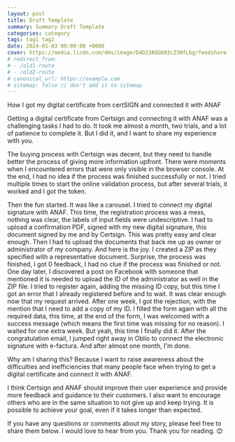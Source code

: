 ```yaml
---
layout: post
title: Draft Template
summary: Summary Draft Template
categories: category
tags: tag1 tag2
date: 2024-01-03 09:09:09 +0000
cover: https://media.licdn.com/dms/image/D4D22AQG603cZ3NfLbg/feedshare-shrink_800/0/1703786964714?e=1707955200&v=beta&t=_u6y-360_-ArrpL2zhJMihjfF3qSMW6jMKJK9N_5y5o
# redirect_from: 
# - /old1-route
# - /old2-route
# canonical_url: https://example.com
# sitemap: false // don't add it to sitemap
---
```


How I got my digital certificate from certSIGN  and connected it with ANAF

Getting a digital certificate from Certsign and connecting it with ANAF was a challenging tasks I had to do. It took me almost a month, two trials, and a lot of patience to complete it. But I did it, and I want to share my experience with you.

The buying process with Certsign was decent, but they need to handle better the process of giving more information upfront. There were moments when I encountered errors that were only visible in the browser console. At the end, I had no idea if the process was finished successfully or not. I tried multiple times to start the online validation process, but after several trials, it worked and I got the token.

Then the fun started. It was like a carousel. I tried to connect my digital signature with ANAF. This time, the registration process was a mess, nothing was clear, the labels of input fields were undescriptive. I had to upload a confirmation PDF, signed with my new digital signature, this document signed by me and by Certsign. This was pretty easy and clear enough. Then I had to upload the documents that back me up as owner or administrator of my company. And here is the joy. I created a ZIP as they specified with a representative document. Surprise, the process was finished, I got 0 feedback, I had no clue if the process was finished or not. One day later, I discovered a post on Facebook with someone that mentioned it is needed to upload the ID of the administrator as well in the ZIP file. I tried to register again, adding the missing ID copy, but this time I got an error that I already registered before and to wait. It was clear enough now that my request arrived. After one week, I got the rejection, with the mention that I need to add a copy of my ID. I filled the form again with all the required data, this time, at the end of the form, I was welcomed with a success message (which means the first time was missing for no reason). I waited for one extra week. But yeah, this time I finally did it. After the congratulation email, I jumped right away in Oblio to connect the electronic signature with e-factura. And after almost one month, I'm done.

Why am I sharing this? Because I want to raise awareness about the difficulties and inefficiencies that many people face when trying to get a digital certificate and connect it with ANAF.

I think Certsign and ANAF should improve their user experience and provide more feedback and guidance to their customers. I also want to encourage others who are in the same situation to not give up and keep trying. It is possible to achieve your goal, even if it takes longer than expected.

If you have any questions or comments about my story, please feel free to share them below. I would love to hear from you. Thank you for reading. 😊
